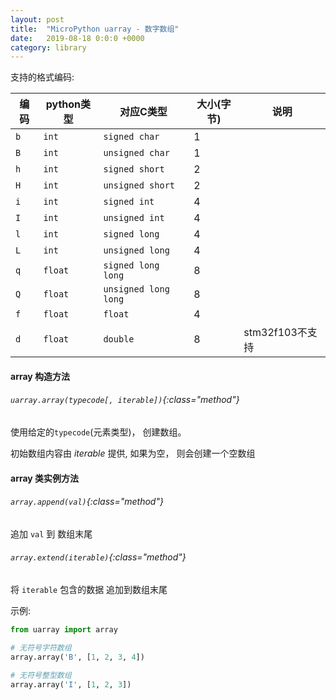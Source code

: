 ```yaml
---
layout: post
title:  "MicroPython uarray - 数字数组"
date:   2019-08-18 0:0:0 +0000
category: library
---
```


支持的格式编码:

|编码 |python类型 | 对应C类型              | 大小(字节) | 说明
|--  |--        |--                     |--         |--
|`b` | `int`    | `signed char`         | 1
|`B` | `int`    | `unsigned char`       | 1
|`h` | `int`    | `signed short`        | 2
|`H` | `int`    | `unsigned short`      | 2
|`i` | `int`    | `signed int`          | 4
|`I` | `int`    | `unsigned int`        | 4
|`l` | `int`    | `signed long`         | 4
|`L` | `int`    | `unsigned long`       | 4
|`q` | `float`  | `signed long long`    | 8
|`Q` | `float`  | `unsigned long long`  | 8
|`f` | `float`  | `float`               | 4
|`d` | `float`  | `double`              | 8         | stm32f103不支持


#### array 构造方法

###### `uarray.array(typecode[, iterable])`{:class="method"}

使用给定的`typecode`(元素类型)， 创建数组。

初始数组内容由 *iterable* 提供, 如果为空， 则会创建一个空数组

#### array 类实例方法

###### `array.append(val)`{:class="method"}

追加 `val` 到 数组末尾

###### `array.extend(iterable)`{:class="method"}

将 `iterable` 包含的数据 追加到数组末尾


示例:

```python
from uarray import array

# 无符号字符数组
array.array('B', [1, 2, 3, 4])

# 无符号整型数组
array.array('I', [1, 2, 3])

```

<br>
<br>
